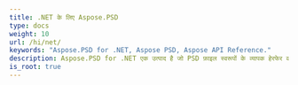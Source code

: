 ```yaml
---
title: .NET के लिए Aspose.PSD
type: docs
weight: 10
url: /hi/net/
keywords: "Aspose.PSD for .NET, Aspose PSD, Aspose API Reference."
description: Aspose.PSD for .NET एक उत्पाद है जो PSD फ़ाइल स्वरूपों के व्यापक हेरफेर की अनुमति देता है। उत्पाद को स्थापित करने के लिए एडोब फोटोशॉप की आवश्यकता नहीं है।
is_root: true
---
```

